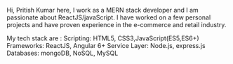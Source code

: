 Hi, Pritish Kumar here, I work as a MERN stack developer and I am passionate about ReactJS/javaScript.
I have worked on a few personal projects and have proven experience in the e-commerce and retail industry.

My tech stack are :
Scripting: HTML5, CSS3,JavaScript(ES5,ES6+) 
Frameworks: ReactJS, Angular 6+
Service Layer: Node.js, express.js
Databases: mongoDB, NoSQL, MySQL

<!---
Pritishkumar24/Pritishkumar24 is a ✨ special ✨ repository because its `README.md` (this file) appears on your GitHub profile.
You can click the Preview link to take a look at your changes.
--->

